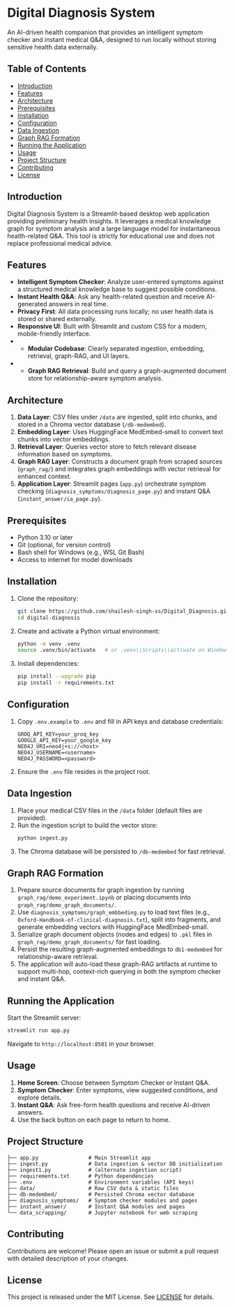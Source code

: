 # Digital Diagnosis System

An AI-driven health companion that provides an intelligent symptom checker and instant medical Q&A, designed to run locally without storing sensitive health data externally.

## Table of Contents

- [Introduction](#introduction)
- [Features](#features)
- [Architecture](#architecture)
- [Prerequisites](#prerequisites)
- [Installation](#installation)
- [Configuration](#configuration)
- [Data Ingestion](#data-ingestion)
- [Graph RAG Formation](#graph-rag-formation)
- [Running the Application](#running-the-application)
- [Usage](#usage)
- [Project Structure](#project-structure)
- [Contributing](#contributing)
- [License](#license)

## Introduction

Digital Diagnosis System is a Streamlit-based desktop web application providing preliminary health insights. It leverages a medical knowledge graph for symptom analysis and a large language model for instantaneous health-related Q&A. This tool is strictly for educational use and does not replace professional medical advice.

## Features

- **Intelligent Symptom Checker**: Analyze user-entered symptoms against a structured medical knowledge base to suggest possible conditions.
- **Instant Health Q&A**: Ask any health-related question and receive AI-generated answers in real time.
- **Privacy First**: All data processing runs locally; no user health data is stored or shared externally.
- **Responsive UI**: Built with Streamlit and custom CSS for a modern, mobile-friendly interface.
- - **Modular Codebase**: Clearly separated ingestion, embedding, retrieval, graph-RAG, and UI layers.
- - **Graph RAG Retrieval**: Build and query a graph-augmented document store for relationship-aware symptom analysis.

## Architecture

1. **Data Layer**: CSV files under `/data` are ingested, split into chunks, and stored in a Chroma vector database (`/db-medembed`).
2. **Embedding Layer**: Uses HuggingFace MedEmbed-small to convert text chunks into vector embeddings.
3. **Retrieval Layer**: Queries vector store to fetch relevant disease information based on symptoms.
4. **Graph RAG Layer**: Constructs a document graph from scraped sources (`graph_rag/`) and integrates graph embeddings with vector retrieval for enhanced context.
5. **Application Layer**: Streamlit pages (`app.py`) orchestrate symptom checking (`diagnosis_symptoms/diagnosis_page.py`) and instant Q&A (`instant_answer/ia_page.py`).

## Prerequisites

- Python 3.10 or later
- Git (optional, for version control)
- Bash shell for Windows (e.g., WSL Git Bash)
- Access to internet for model downloads

## Installation

1. Clone the repository:
   ```bash
   git clone https://github.com/shailesh-singh-ss/Digital_Diagnosis.git
   cd digital-diagnosis
   ```
2. Create and activate a Python virtual environment:
   ```bash
   python -m venv .venv
   source .venv/bin/activate   # or .venv\\Scripts\\activate on Windows
   ```
3. Install dependencies:
   ```bash
   pip install --upgrade pip
   pip install -r requirements.txt
   ```

## Configuration

1. Copy `.env.example` to `.env` and fill in API keys and database credentials:
   ```properties
   GROQ_API_KEY=your_groq_key
   GOOGLE_API_KEY=your_google_key
   NEO4J_URI=neo4j+s://<host>
   NEO4J_USERNAME=<username>
   NEO4J_PASSWORD=<password>
   ```
2. Ensure the `.env` file resides in the project root.

## Data Ingestion

1. Place your medical CSV files in the `/data` folder (default files are provided).
2. Run the ingestion script to build the vector store:
   ```bash
   python ingest.py
   ```
3. The Chroma database will be persisted to `/db-medembed` for fast retrieval.

## Graph RAG Formation

1. Prepare source documents for graph ingestion by running `graph_rag/demo_experiment.ipynb` or placing documents into `graph_rag/demo_graph_documents/`.
2. Use `diagnosis_symptoms/graph_embbeding.py` to load text files (e.g., `Oxford-Handbook-of-clinical-diagnosis.txt`), split into fragments, and generate embedding vectors with HuggingFace MedEmbed-small.
3. Serialize graph document objects (nodes and edges) to `.pkl` files in `graph_rag/demo_graph_documents/` for fast loading.
4. Persist the resulting graph-augmented embeddings to `db1-medembed` for relationship-aware retrieval.
5. The application will auto-load these graph-RAG artifacts at runtime to support multi-hop, context-rich querying in both the symptom checker and instant Q&A.

## Running the Application

Start the Streamlit server:

```bash
streamlit run app.py
```

Navigate to `http://localhost:8501` in your browser.

## Usage

1. **Home Screen**: Choose between Symptom Checker or Instant Q&A.
2. **Symptom Checker**: Enter symptoms, view suggested conditions, and explore details.
3. **Instant Q&A**: Ask free-form health questions and receive AI-driven answers.
4. Use the back button on each page to return to home.

## Project Structure

```
├── app.py                # Main Streamlit app
├── ingest.py             # Data ingestion & vector DB initialization
├── ingest1.py            # (alternate ingestion script)
├── requirements.txt      # Python dependencies
├── .env                  # Environment variables (API keys)
├── data/                 # Raw CSV data & static files
├── db-medembed/          # Persisted Chroma vector database
├── diagnosis_symptoms/   # Symptom checker modules and pages
├── instant_answer/       # Instant Q&A modules and pages
└── data_scrapping/       # Jupyter notebook for web scraping
```

## Contributing

Contributions are welcome! Please open an issue or submit a pull request with detailed description of your changes.

## License

This project is released under the MIT License. See [LICENSE](LICENSE) for details.
